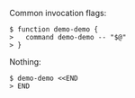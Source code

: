 Common invocation flags:

    $ function demo-demo {
    >   command demo-demo -- "$@"
    > }

Nothing:

    $ demo-demo <<END
    > END

